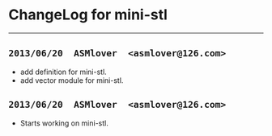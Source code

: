 # **ChangeLog for mini-stl** #
***


## **`2013/06/20  ASMlover  <asmlover@126.com>`** ##
* add definition for mini-stl.
* add vector module for mini-stl.


## **`2013/06/20  ASMlover  <asmlover@126.com>`** ##
* Starts working on mini-stl.
